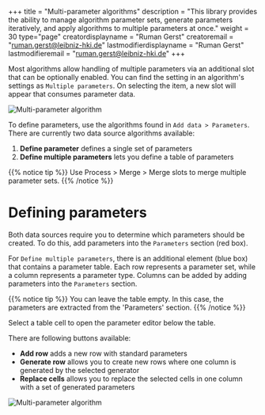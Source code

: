 +++
title = "Multi-parameter algorithms"
description = "This library provides the ability to manage algorithm parameter sets, generate parameters iteratively, and apply algorithms to multiple parameters at once."
weight = 30
type="page"
creatordisplayname = "Ruman Gerst"
creatoremail = "ruman.gerst@leibniz-hki.de"
lastmodifierdisplayname = "Ruman Gerst"
lastmodifieremail = "ruman.gerst@leibniz-hki.de"
+++

Most algorithms allow handling of multiple parameters via an additional slot that can be optionally enabled.
You can find the setting in an algorithm's settings as `Multiple parameters`.
On selecting the item, a new slot will appear that consumes parameter data.

![Multi-parameter algorithm](/img/documentation/multi-parameters.png)

To define parameters, use the algorithms found in  `Add data > Parameters`. There are currently two
data source algorithms available:

1. **Define parameter** defines a single set of parameters
2. **Define multiple parameters** lets you define a table of parameters

{{% notice tip %}}
Use Process > Merge > Merge slots to merge multiple parameter sets.
{{% /notice %}}

# Defining parameters

Both data sources require you to determine which parameters should be created.
To do this, add parameters into the `Parameters` section (red box).

For `Define multiple parameters`, there is an additional element (blue box)
that contains a parameter table. Each row represents a parameter set, while a column
represents a parameter type. Columns can be added by adding parameters into the `Parameters` section.

{{% notice tip %}}
You can leave the table empty. In this case, the parameters are extracted from the 'Parameters' section.
{{% /notice %}}

Select a table cell to open the parameter editor below the table.

There are following buttons available:

* **Add row** adds a new row with standard parameters
* **Generate row** allows you to create new rows where one column is generated by the selected generator
* **Replace cells** allows you to replace the selected cells in one column with a set of generated parameters

![Multi-parameter algorithm](/img/documentation/multi-parameter-definition.png)

